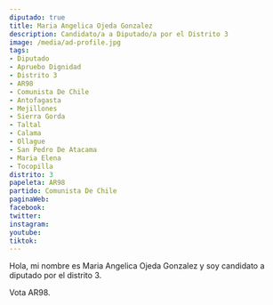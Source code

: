 ```yaml
---
diputado: true
title: Maria Angelica Ojeda Gonzalez
description: Candidato/a a Diputado/a por el Distrito 3
image: /media/ad-profile.jpg
tags:
- Diputado
- Apruebo Dignidad
- Distrito 3
- AR98
- Comunista De Chile
- Antofagasta
- Mejillones
- Sierra Gorda
- Taltal
- Calama
- Ollague
- San Pedro De Atacama
- Maria Elena
- Tocopilla
distrito: 3
papeleta: AR98
partido: Comunista De Chile
paginaWeb:
facebook:
twitter:
instagram:
youtube:
tiktok:
---
```

Hola, mi nombre es Maria Angelica Ojeda Gonzalez y soy candidato a diputado por el distrito 3.

Vota AR98.
